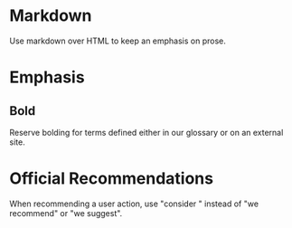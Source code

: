 # Markdown
Use markdown over HTML to keep an emphasis on prose.

# Emphasis

## Bold
Reserve bolding for terms defined either in our glossary or on an external site.

# Official Recommendations
When recommending a user action, use "consider <action>" instead of "we recommend" or "we suggest".